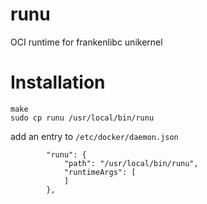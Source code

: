 # runu
OCI runtime for frankenlibc unikernel

# Installation

```
make
sudo cp runu /usr/local/bin/runu
```

add an entry to `/etc/docker/daemon.json`

```
        "runu": {
            "path": "/usr/local/bin/runu",
            "runtimeArgs": [
            ]
        },
```